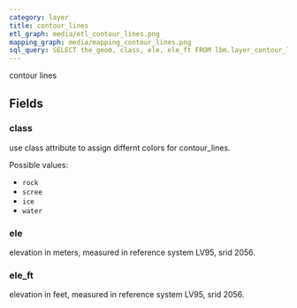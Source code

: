 ```yaml
---
category: layer
title: contour_lines
etl_graph: media/etl_contour_lines.png
mapping_graph: media/mapping_contour_lines.png
sql_query: SELECT the_geom, class, ele, ele_ft FROM lbm.layer_contour_line(ST_SetSRID('BOX3D(-20037508.34 -20037508.34, 20037508.34 20037508.34)'::box3d, 3857 ), 14)
---
```

contour lines

## Fields

### class

use class attribute to assign differnt colors for contour_lines.

Possible values:

- `rock`
- `scree`
- `ice`
- `water`


### ele

elevation in meters, measured in reference system LV95, srid 2056.

### ele_ft

elevation in feet, measured in reference system LV95, srid 2056.




